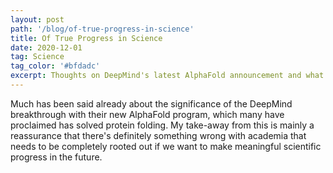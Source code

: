 ```yaml
---
layout: post
path: '/blog/of-true-progress-in-science'
title: Of True Progress in Science
date: 2020-12-01
tag: Science
tag_color: '#bfdadc'
excerpt: Thoughts on DeepMind's latest AlphaFold announcement and what it says about academic research today.
---
```


Much has been said already about the significance of the DeepMind breakthrough with their new AlphaFold program, which many have proclaimed has solved protein folding. 
My take-away from this is mainly a reassurance that there's definitely something wrong with academia that needs to be completely rooted out if we want to make meaningful scientific progress in the future.
